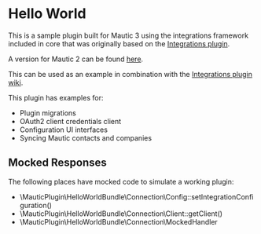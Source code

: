 # Hello World
This is a sample plugin built for Mautic 3 using the integrations framework included in core that was originally based on the [Integrations plugin](https://github.com/mautic-inc/plugin-integrations).

A version for Mautic 2 can be found [here](https://github.com/mautic-inc/plugin-helloworld/tree/mautic-2).

This can be used as an example in combination with the [Integrations plugin wiki](https://github.com/mautic-inc/plugin-integrations/wiki).

This plugin has examples for:

* Plugin migrations
* OAuth2 client credentials client
* Configuration UI interfaces
* Syncing Mautic contacts and companies

## Mocked Responses
The following places have mocked code to simulate a working plugin:

- \MauticPlugin\HelloWorldBundle\Connection\Config::setIntegrationConfiguration()
- \MauticPlugin\HelloWorldBundle\Connection\Client::getClient()
- \MauticPlugin\HelloWorldBundle\Connection\MockedHandler